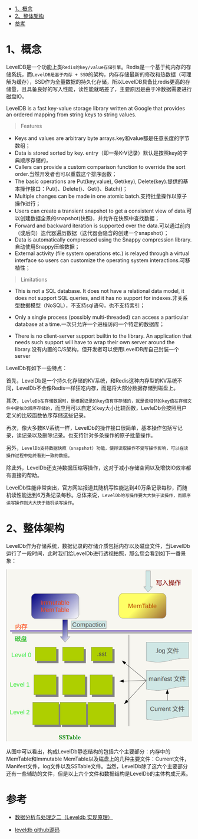 

<!-- TOC -->

- [1、概念](#1概念)
- [2、整体架构](#2整体架构)
- [参考](#参考)

<!-- /TOC -->


# 1、概念

LevelDB是一个功能上类`Redis的key/value存储引擎`。Redis是一个基于纯内存的存储系统，而`LevelDB是基于内存 + SSD`的架构，内存存储最新的修改和热数据（可理解为缓存），SSD作为全量数据的持久化存储，所以LevelDB具备比redis更高的存储量，且具备良好的写入性能，读性能就略差了，主要原因是由于冷数据需要进行磁盘IO。




LevelDB is a fast key-value storage library written at Google that provides an ordered mapping from string keys to string values.

> Features

- Keys and values are arbitrary byte arrays.key和value都是任意长度的字节数组；
- Data is stored sorted by key. entry（即一条K-V记录）默认是按照key的字典顺序存储的，
- Callers can provide a custom comparison function to override the sort order.当然开发者也可以重载这个排序函数；
- The basic operations are Put(key,value), Get(key), Delete(key).提供的基本操作接口：Put()、Delete()、Get()、Batch()；
- Multiple changes can be made in one atomic batch.支持批量操作以原子操作进行；
- Users can create a transient snapshot to get a consistent view of data.可以创建数据全景的snapshot(快照)，并允许在快照中查找数据；
- Forward and backward iteration is supported over the data.可以通过前向（或后向）迭代器遍历数据（迭代器会隐含的创建一个snapshot）；
- Data is automatically compressed using the Snappy compression library.自动使用Snappy压缩数据；
- External activity (file system operations etc.) is relayed through a virtual interface so users can customize the operating system interactions.可移植性；


> Limitations
- This is not a SQL database. It does not have a relational data model, it does not support SQL queries, and it has no support for indexes.非关系型数据模型（NoSQL），不支持sql语句，也不支持索引；

- Only a single process (possibly multi-threaded) can access a particular database at a time.一次只允许一个进程访问一个特定的数据库；

- There is no client-server support builtin to the library. An application that needs such support will have to wrap their own server around the library.没有内置的C/S架构，但开发者可以使用LevelDB库自己封装一个server


LevelDb有如下一些特点：

首先，LevelDb是一个持久化存储的KV系统，和Redis这种内存型的KV系统不同，LevelDb不会像Redis一样狂吃内存，而是将大部分数据存储到磁盘上。

其次，`LevleDb在存储数据时，是根据记录的key值有序存储的，就是说相邻的key值在存储文件中是依次顺序存储的`，而应用可以自定义key大小比较函数，LevleDb会按照用户定义的比较函数依序存储这些记录。

再次，像大多数KV系统一样，LevelDb的操作接口很简单，基本操作包括写记录，读记录以及删除记录。也支持针对多条操作的原子批量操作。

另外，`LevelDb支持数据快照（snapshot）功能，使得读取操作不受写操作影响，可以在读操作过程中始终看到一致的数据`。

除此外，LevelDb还支持数据压缩等操作，这对于减小存储空间以及增快IO效率都有直接的帮助。

LevelDb性能非常突出，官方网站报道其随机写性能达到40万条记录每秒，而随机读性能达到6万条记录每秒。总体来说，`LevelDb的写操作要大大快于读操作，而顺序读写操作则大大快于随机读写操作`。

# 2、整体架构

LevelDb作为存储系统，数据记录的存储介质包括内存以及磁盘文件，当LevelDb运行了一段时间，此时我们给LevelDb进行透视拍照，那么您会看到如下一番景象：

![](../../pic/2021-03-21/2021-03-21-22-46-58.png)

从图中可以看出，构成LevelDb静态结构的包括六个主要部分：内存中的MemTable和Immutable MemTable以及磁盘上的几种主要文件：Current文件，Manifest文件，log文件以及SSTable文件。当然，LevelDb除了这六个主要部分还有一些辅助的文件，但是以上六个文件和数据结构是LevelDb的主体构成元素。




# 参考

- [数据分析与处理之二（Leveldb 实现原理）](https://www.cnblogs.com/haippy/archive/2011/12/04/2276064.html)


- [leveldb github源码](https://github.com/google/leveldb)











